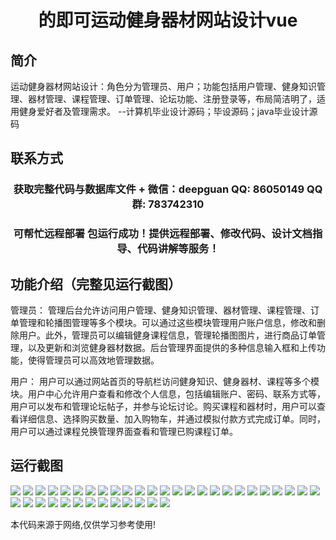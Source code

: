 <p><h1 align="center">的即可运动健身器材网站设计vue</h1></p>

## 简介
运动健身器材网站设计：角色分为管理员、用户；功能包括用户管理、健身知识管理、器材管理、课程管理、订单管理、论坛功能、注册登录等，布局简洁明了，适用健身爱好者及管理需求。    --计算机毕业设计源码；毕设源码；java毕业设计源码


## 联系方式
<p><h3 align="center">获取完整代码与数据库文件 + 微信：deepguan QQ: 86050149 QQ群: 783742310</h3></p>
<p><h3 align="center">可帮忙远程部署 包运行成功！提供远程部署、修改代码、设计文档指导、代码讲解等服务！</h3></p>

## 功能介绍（完整见运行截图）
管理员： 管理后台允许访问用户管理、健身知识管理、器材管理、课程管理、订单管理和轮播图管理等多个模块。可以通过这些模块管理用户账户信息，修改和删除用户。此外，管理员可以编辑健身课程信息，管理轮播图图片，进行商品订单管理，以及更新和浏览健身器材数据。后台管理界面提供的多种信息输入框和上传功能，使得管理员可以高效地管理数据。

用户： 用户可以通过网站首页的导航栏访问健身知识、健身器材、课程等多个模块。用户中心允许用户查看和修改个人信息，包括编辑账户、密码、联系方式等，用户可以发布和管理论坛帖子，并参与论坛讨论。购买课程和器材时，用户可以查看详细信息、选择购买数量、加入购物车，并通过模拟付款方式完成订单。同时，用户可以通过课程兑换管理界面查看和管理已购课程订单。


## 运行截图
![](img/001.jpg)
![](img/002.jpg)
![](img/003.jpg)
![](img/004.jpg)
![](img/005.jpg)
![](img/006.jpg)
![](img/007.jpg)
![](img/008.jpg)
![](img/009.jpg)
![](img/010.jpg)
![](img/011.jpg)
![](img/012.jpg)
![](img/013.jpg)
![](img/014.jpg)
![](img/015.jpg)
![](img/016.jpg)
![](img/017.jpg)
![](img/018.jpg)
![](img/019.jpg)
![](img/020.jpg)
![](img/021.jpg)
![](img/022.jpg)
![](img/023.jpg)
![](img/024.jpg)
![](img/025.jpg)
![](img/026.jpg)
![](img/027.jpg)
![](img/028.jpg)
![](img/029.jpg)
![](img/030.jpg)
![](img/031.jpg)
![](img/032.jpg)
![](img/033.jpg)
![](img/034.jpg)
![](img/035.jpg)
![](img/036.jpg)
![](img/037.jpg)
![](img/038.jpg)

<p>本代码来源于网络,仅供学习参考使用!</p>
